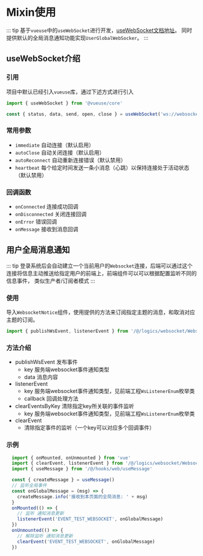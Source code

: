 # Mixin使用
::: tip
基于`vueuse`中的`useWebSocket`进行开发，[useWebSocket文档地址](https://vueuse.org/core/useWebSocket)。 同时提供默认的全局消息通知功能实现`UserGlobalWebSocker`。
:::
## useWebSocket介绍
### 引用
项目中默认已经引入`vueuse`库，通过下述方式进行引入
```javascript
import { useWebSocket } from '@vueuse/core'

const { status, data, send, open, close } = useWebSocket('ws://websocketurl')
```
### 常用参数
- `immediate` 自动连接（默认启用）
- `autoClose` 自动关闭连接（默认启用）
- `autoReconnect` 自动重新连接错误（默认禁用）
- `heartbeat` 每个给定时间发送一条小消息（心跳）以保持连接处于活动状态（默认禁用）

### 回调函数
- `onConnected` 连接成功回调
- `onDisconnected` 关闭连接回调
- `onError` 错误回调
- `onMessage` 接收到消息回调

## 用户全局消息通知
::: tip
登录系统后会自动建立一个当前用户的`Websocket`连接，后端可以通过这个连接将信息主动推送给指定用户的前端上，前端组件可以可以根据配置监听不同的信息事件，
类似生产者/订阅者模式
:::

### 使用
导入`WebsocketNotice`组件，使用提供的方法来订阅指定主题的消息，和取消对应主题的订阅。
```javascript
import { publishWsEvent, listenerEvent } from '/@/logics/websocket/WebsocketNotice'
```
### 方法介绍
- publishWsEvent 发布事件
  - key 服务端websocket事件通知类型
  - data 消息内容
- listenerEvent
  - key 服务端websocket事件通知类型，见前端工程`WsListenerEnum`枚举类
  - callback 回调处理方法
- clearEventsByKey 清除指定key所关联的事件监听
  - key 服务端websocket事件通知类型，见前端工程`WsListenerEnum`枚举类
- clearEvent
  - 清除指定事件的监听（一个key可以对应多个回调事件）
### 示例
```javascript
  import { onMounted, onUnmounted } from 'vue'
  import { clearEvent, listenerEvent } from '/@/logics/websocket/WebsocketNotice'
  import { useMessage } from '/@/hooks/web/useMessage'

  const { createMessage } = useMessage()
  // 监听全局事件
  const onGlobalMessage = (msg) => {
    createMessage.info('接收到本页面的全局消息: ' + msg)
  }
  onMounted(() => {
    // 监听 通知消息更新
    listenerEvent('EVENT_TEST_WEBSOCKET', onGlobalMessage)
  })
  onUnmounted(() => {
    // 解除监听 通知消息更新  
    clearEvent('EVENT_TEST_WEBSOCKET', onGlobalMessage)
  })
```
